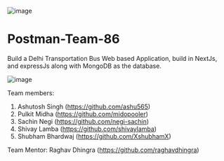 ![image](https://socialify.git.ci/raghavdhingra/Postman-Team-86/image?description=1&descriptionEditable=CRUD%20APIs%20for%20DTC%20Buses.%20%0ABuilt%20for%20Postman&font=Raleway&forks=1&issues=1&language=1&name=1&owner=1&pattern=Charlie%20Brown&pulls=1&stargazers=1&theme=Dark)
# Postman-Team-86

Build a Delhi Transportation Bus Web based Application, build in NextJs, and expressJs along with MongoDB as the database.


![image](https://user-images.githubusercontent.com/19529592/151652366-7d9f318d-8419-4e51-af2d-312a1f3b7c4f.png)


Team members:
1. Ashutosh Singh (https://github.com/ashu565)
2. Pulkit Midha (https://github.com/midopooler)
3. Sachin Negi (https://github.com/negi-sachin)
4. Shivay Lamba (https://github.com/shivaylamba)
5. Shubham Bhardwaj (https://github.com/XshubhamX)

Team Mentor: Raghav Dhingra (https://github.com/raghavdhingra)
